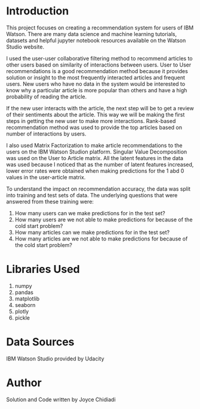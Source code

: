 
# Introduction
This project focuses on creating a recommendation system for users of IBM Watson. There are many data science and machine learning tutorials, datasets and helpful jupyter notebook resources available on the Watson Studio website. 

I used the user-user collaborative filtering method to recommend articles to other users based on similarity of interactions between users. 
User to User recommendations is a good recommendation method because it provides solution or insight to the most frequently interacted articles and frequent users. New users who have no data in the system would be interested to know why a particular article is more popular than others and have a high probability of reading the article.

If the new user interacts with the article, the next step will be to get a review of their sentiments about the article. This way we will be making the first steps in getting the new user to make more interactions.
Rank-based recommendation method was used to provide the top articles based on number of interactions by users.

I also used Matrix Factorization to make article recommendations to the users on the IBM Watson Studion platform. Singular Value Decomposition was used on the User to Article matrix. All the latent features in the data was used because I noticed that as the number of latent features increased, lower error rates were obtained when making predictions for the 1 abd 0 values in the user-article matrix.

To understand the impact on recommendation accuracy, the data was split into training and test sets of data. The underlying questions that were answered from these training were:
1. How many users can we make predictions for in the test set?
2. How many users are we not able to make predictions for because of the cold start problem?
3. How many articles can we make predictions for in the test set?
4. How many articles are we not able to make predictions for because of the cold start problem?

# Libraries Used
1. numpy
2. pandas
3. matplotlib
4. seaborn
5. plotly
6. pickle

# Data Sources
IBM Watson Studio provided by Udacity

# Author
Solution and Code written by Joyce Chidiadi
